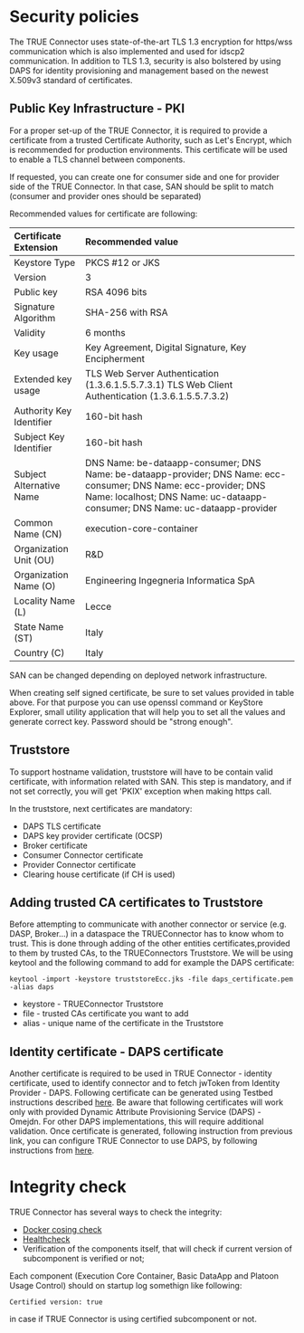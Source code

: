# Security policies

The TRUE Connector uses state-of-the-art TLS 1.3 encryption for https/wss communication which is also implemented and used for idscp2 communication. In addition to TLS 1.3, security is also bolstered by using DAPS for identity provisioning and management based on the newest X.509v3 standard of certificates.

## Public Key Infrastructure - PKI

For a proper set-up of the TRUE Connector, it is required to provide a certificate from a trusted Certificate Authority, such as Let's Encrypt, which is recommended for production environments. This certificate will be used to enable a TLS channel between components.

If requested, you can create one for consumer side and one for provider side of the TRUE Connector. In that case, SAN should be split to match (consumer and provider ones should be separated)

Recommended values for certificate are following:

| Certificate Extension | Recommended value |
|:------------|:------------|
| Keystore Type | PKCS #12 or JKS |
| Version | 3 |
| Public key | RSA 4096 bits |
| Signature Algorithm | SHA-256 with RSA |
| Validity | 6 months |
| Key usage | Key Agreement, Digital Signature, Key Encipherment |
| Extended key usage | TLS Web Server Authentication (1.3.6.1.5.5.7.3.1) TLS Web Client Authentication (1.3.6.1.5.5.7.3.2) |
| Authority Key Identifier | 160-bit hash |
| Subject Key Identifier | 160-bit hash |
| Subject Alternative Name | DNS Name: be-dataapp-consumer; DNS Name: be-dataapp-provider; DNS Name: ecc-consumer; DNS Name: ecc-provider; DNS Name: localhost; DNS Name: uc-dataapp-consumer; DNS Name: uc-dataapp-provider |
| Common Name (CN) | execution-core-container | 
| Organization Unit (OU) | R&D |
| Organization Name (O) | Engineering Ingegneria Informatica SpA |
| Locality Name (L) | Lecce |
| State Name (ST) | Italy |
| Country (C) | Italy |

SAN can be changed depending on deployed network infrastructure.

When creating self signed certificate, be sure to set values provided in table above. For that purpose you can use openssl command or KeyStore Explorer, small utility application that will help you to set all the values and generate correct key. Password should be "strong enough".

## Truststore

To support hostname validation, truststore will have to be contain valid certificate, with information related with SAN. This step is mandatory, and if not set correctly, you will get 'PKIX' exception when making https call.

In the truststore, next certificates are mandatory:

* DAPS TLS certificate
* DAPS key provider certificate (OCSP)
* Broker certificate
* Consumer Connector certificate
* Provider Connector certificate
* Clearing house certificate (if CH is used)

## Adding trusted CA certificates to Truststore

Before attempting to communicate with another connector or service (e.g. DASP, Broker...) in a dataspace the TRUEConnector has to know whom to trust. This is done through adding of the other entities certificates,provided to them by trusted CAs, to the TRUEConnectors Truststore. We will be using keytool and the following command to add for example the DAPS certificate:

```
keytool -import -keystore truststoreEcc.jks -file daps_certificate.pem -alias daps
```

- keystore - TRUEConnector Truststore
- file - trusted CAs certificate you want to add
- alias - unique name of the certificate in the Truststore

## Identity certificate - DAPS certificate

Another certificate is required to be used in TRUE Connector - identity certificate, used to identify connector and to fetch jwToken from Identity Provider - DAPS. Following certificate can be generated using Testbed instructions described [here](https://github.com/International-Data-Spaces-Association/IDS-testbed/blob/v1.1.0/CertificateAuthority/README.md). Be aware that following certificates will work only with provided Dynamic Attribute Provisioning Service (DAPS) - Omejdn. For other DAPS implementations, this will require additional validation.
Once certificate is generated, following instruction from previous link, you can configure TRUE Connector to use DAPS, by following instructions from [here](https://github.com/Engineering-Research-and-Development/true-connector/blob/main/doc/advancedConfiguration/identityproviders.md).

# Integrity check

TRUE Connector has several ways to check the integrity:

 * [Docker cosing check](cosign.md)
 * [Healthcheck](https://github.com/Engineering-Research-and-Development/true-connector-execution_core_container/blob/1.14.7/doc/HEALTHCHECK.md)
 * Verification of the components itself, that will check if current version of subcomponent is verified or not;
 
 Each component (Execution Core Container, Basic DataApp and Platoon Usage Control) should on startup log somethign like following:
 
 ```
Certified version: true
 ```
 in case if TRUE Connector is using certified subcomponent or not.
